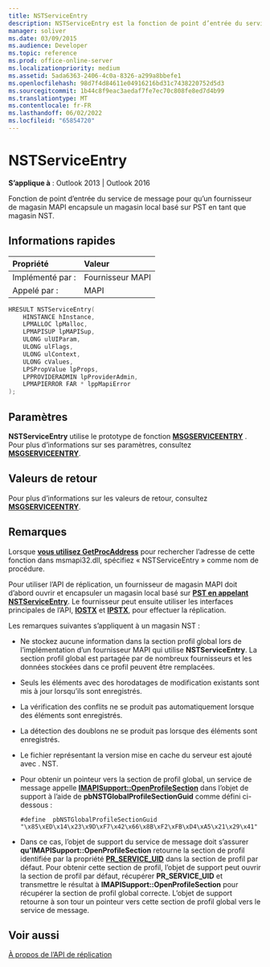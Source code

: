 ```yaml
---
title: NSTServiceEntry
description: NSTServiceEntry est la fonction de point d’entrée du service de message permettant à un fournisseur de magasin MAPI d’encapsuler un magasin local basé sur PST en tant que magasin NST.
manager: soliver
ms.date: 03/09/2015
ms.audience: Developer
ms.topic: reference
ms.prod: office-online-server
ms.localizationpriority: medium
ms.assetid: 5ada6363-2406-4c0a-8326-a299a8bbefe1
ms.openlocfilehash: 98d7f4d84611e04916216bd31c7438220752d5d3
ms.sourcegitcommit: 1b44c8f9eac3aedaf7fe7ec70c808fe8ed7d4b99
ms.translationtype: MT
ms.contentlocale: fr-FR
ms.lasthandoff: 06/02/2022
ms.locfileid: "65854720"
---
```

# <a name="nstserviceentry"></a>NSTServiceEntry

**S’applique à** : Outlook 2013 | Outlook 2016
  
Fonction de point d’entrée du service de message pour qu’un fournisseur de magasin MAPI encapsule un magasin local basé sur PST en tant que magasin NST.
  
## <a name="quick-info"></a>Informations rapides

|Propriété|Valeur|
|:-----|:-----|
|Implémenté par :  <br/> |Fournisseur MAPI  <br/> |
|Appelé par :  <br/> |MAPI  <br/> |

```cpp
HRESULT NSTServiceEntry( 
    HINSTANCE hInstance, 
    LPMALLOC lpMalloc, 
    LPMAPISUP lpMAPISup, 
    ULONG ulUIParam, 
    ULONG ulFlags, 
    ULONG ulContext, 
    ULONG cValues, 
    LPSPropValue lpProps, 
    LPPROVIDERADMIN lpProviderAdmin, 
    LPMAPIERROR FAR * lppMapiError 
);
```

## <a name="parameters"></a>Paramètres

**NSTServiceEntry** utilise le prototype de fonction **[MSGSERVICEENTRY](msgserviceentry.md)** . Pour plus d’informations sur ses paramètres, consultez **[MSGSERVICEENTRY](msgserviceentry.md)**.
  
## <a name="return-values"></a>Valeurs de retour

Pour plus d’informations sur les valeurs de retour, consultez **[MSGSERVICEENTRY](msgserviceentry.md)**.
  
## <a name="remarks"></a>Remarques

Lorsque **[vous utilisez GetProcAddress](https://msdn.microsoft.com/library/ms683212.aspx)** pour rechercher l’adresse de cette fonction dans msmapi32.dll, spécifiez « NSTServiceEntry » comme nom de procédure.
  
Pour utiliser l’API de réplication, un fournisseur de magasin MAPI doit d’abord ouvrir et encapsuler un magasin local basé sur **[PST en appelant NSTServiceEntry](nstserviceentry.md)**. Le fournisseur peut ensuite utiliser les interfaces principales de l’API, **[IOSTX](iostxiunknown.md)** et **[IPSTX](ipstxiunknown.md)**, pour effectuer la réplication.
  
Les remarques suivantes s’appliquent à un magasin NST :
  
- Ne stockez aucune information dans la section profil global lors de l’implémentation d’un fournisseur MAPI qui utilise **NSTServiceEntry**. La section profil global est partagée par de nombreux fournisseurs et les données stockées dans ce profil peuvent être remplacées.

- Seuls les éléments avec des horodatages de modification existants sont mis à jour lorsqu’ils sont enregistrés.

- La vérification des conflits ne se produit pas automatiquement lorsque des éléments sont enregistrés.

- La détection des doublons ne se produit pas lorsque des éléments sont enregistrés.

- Le fichier représentant la version mise en cache du serveur est ajouté avec . NST.

- Pour obtenir un pointeur vers la section de profil global, un service de message appelle **[IMAPISupport::OpenProfileSection](imapisupport-openprofilesection.md)** dans l’objet de support à l’aide de **pbNSTGlobalProfileSectionGuid** comme défini ci-dessous :

  ```
  #define  pbNSTGlobalProfileSectionGuid "\x85\xED\x14\x23\x9D\xF7\x42\x66\x8B\xF2\xFB\xD4\xA5\x21\x29\x41"
  ```

- Dans ce cas, l’objet de support du service de message doit s’assurer **qu’IMAPISupport::OpenProfileSection** retourne la section de profil identifiée par la propriété **[PR_SERVICE_UID](pidtagserviceuid-canonical-property.md)** dans la section de profil par défaut. Pour obtenir cette section de profil, l’objet de support peut ouvrir la section de profil par défaut, récupérer **PR_SERVICE_UID** et transmettre le résultat à **IMAPISupport::OpenProfileSection** pour récupérer la section de profil global correcte. L’objet de support retourne à son tour un pointeur vers cette section de profil global vers le service de message.

## <a name="see-also"></a>Voir aussi

[À propos de l’API de réplication](about-the-replication-api.md)

